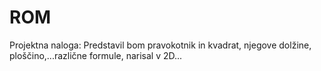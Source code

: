 # ROM

Projektna naloga:
Predstavil bom pravokotnik in kvadrat, njegove dolžine, ploščino,...različne formule, narisal v 2D...
